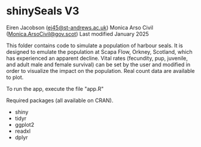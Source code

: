 # shinySeals V3
Eiren Jacobson (<ej45@st-andrews.ac.uk>)
Monica Arso Civil (<Monica.ArsoCivil@gov.scot>)
Last modified January 2025

This folder contains code to simulate a population of harbour seals. It is designed to emulate the population at Scapa Flow, Orkney, Scotland, which has experienced an apparent decline. Vital rates (fecundity, pup, juvenile, and adult male and female survival) can be set by the user and modified in order to visualize the impact on the population. Real count data are available to plot. 

To run the app, execute the file "app.R"

Required packages (all available on CRAN).
- shiny
- tidyr
- ggplot2
- readxl
- dplyr
  

